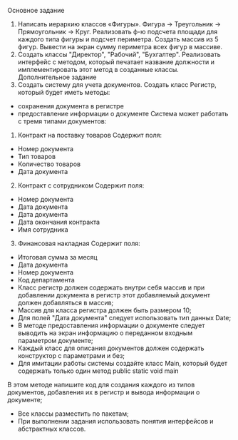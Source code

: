 Основное задание
1. Написать иерархию классов «Фигуры».
   Фигура -> Треугольник -> Прямоугольник -> Круг.
   Реализовать ф-ю подсчета площади для каждого типа фигуры и подсчет
   периметра.
   Создать массив из 5 фигур.
   Вывести на экран сумму периметра всех фигур в массиве.
2. Создать классы "Директор", "Рабочий", "Бухгалтер".
   Реализовать интерфейс с методом, который печатает название
   должности и имплементировать этот метод в созданные классы.
   Дополнительное задание
3. Создать систему для учета документов.
   Создать класс Регистр, который будет иметь методы:
- сохранения документа в регистре
- предоставление информации о документе
  Система может работать с тремя типами документов:
1) Контракт на поставку товаров
   Содержит поля:
- Номер документа
- Тип товаров
- Количество товаров
- Дата документа
2) Контракт с сотрудником
   Содержит поля:
- Номер документа
- Дата документа
- Дата документа
- Дата окончания контракта
- Имя сотрудника
3) Финансовая накладная
   Содержит поля:
- Итоговая сумма за месяц
- Дата документа
- Номер документа
- Код департамента
- Класс регистр должен содержать внутри себя массив и при добавлении
  документа в регистр этот добавляемый документ должен добавляться в
  массив;
- Массив для класса регистра должен быть размером 10;
- Для полей "Дата документа" следует использовать тип данных Date;
- В методе предоставления информации о документе следует выводить
  на экран информацию о переданном входным параметром документе;
- Каждый класс для описания документов должен содержать конструктор
  с параметрами и без;
- Для имитации работы системы создайте класс Main, который будет
  содержать только один метод public static void main

В этом методе напишите код для создания каждого из типов
документов, добавления их в регистр и вывода информации о документе;
- Все классы разместить по пакетам;
- При выполнении задания использовать понятия интерфейсов и
  абстрактных классов.